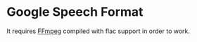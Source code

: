 Google Speech Format
====================

It requires [FFmpeg](https://www.ffmpeg.org) compiled with flac support in order to work.
